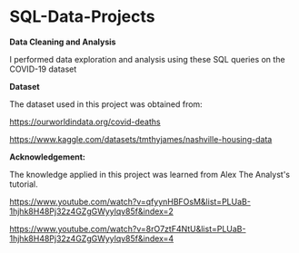 # SQL-Data-Projects

**Data Cleaning and Analysis**

I performed data exploration and analysis using these SQL queries on the COVID-19 dataset

**Dataset**

The dataset used in this project was obtained from:

https://ourworldindata.org/covid-deaths

https://www.kaggle.com/datasets/tmthyjames/nashville-housing-data

**Acknowledgement:**

The knowledge applied in this project was learned from Alex The Analyst's tutorial. 

https://www.youtube.com/watch?v=qfyynHBFOsM&list=PLUaB-1hjhk8H48Pj32z4GZgGWyylqv85f&index=2

https://www.youtube.com/watch?v=8rO7ztF4NtU&list=PLUaB-1hjhk8H48Pj32z4GZgGWyylqv85f&index=4
